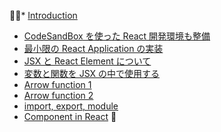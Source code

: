 * [Introduction](README.md)
* [CodeSandBox を使った React 開発環境も整備](codesandbox-3092-shi-3063-305f-kai-fa-huan-jing-3082-zheng-bei.md)
* [最小限の React Application の実装](zui-xiao-xian-306e-react.md)
* [JSX と React Element について](jsx.md)
* [変数と関数を JSX  の中で使用する](bian-shu-3068-guan-shu-3092-jsx-306e-zhong-3067-shi-yong-3059-308b.md)
* [Arrow function 1](arrow-function.md)
* [Arrow function 2](arrow-function-2.md)
* [import, export, module](import-export-module.md)
* [Component in React](component-in-react.md)

